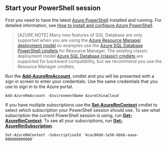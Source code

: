 
## Start your PowerShell session

First you need to have the latest [Azure PowerShell](https://msdn.microsoft.com/zh-cn/library/mt619274.aspx) installed and running. For detailed information, see [How to install and configure Azure PowerShell](/documentation/articles/powershell-install-configure/).


>[AZURE.NOTE] Many new features of SQL Database are only supported when you are using the [Azure Resource Manager deployment model](/documentation/articles/resource-group-overview/) so examples use the [Azure SQL Database PowerShell cmdlets](https://msdn.microsoft.com/zh-cn/library/azure/mt574084.aspx) for Resource Manager. The existing classic deployment model [Azure SQL Database (classic) cmdlets](https://msdn.microsoft.com/zh-cn/library/azure/dn546723.aspx) are supported for backward compatibility, but we recommend you use the Resource Manager cmdlets. 


Run the [**Add-AzureRmAccount**](https://msdn.microsoft.com/zh-cn/library/mt619267.aspx), cmdlet and you will be presented with a sign in screen to enter your credentials. Use the same credentials that you use to sign in to the Azure portal.

	Add-AzureRmAccount -EnvironmentName AzureChinaCloud

If you have multiple subscriptions use the [**Set-AzureRmContext**](https://msdn.microsoft.com/zh-cn/library/mt619263.aspx) cmdlet to select which subscription your PowerShell session should use. To see what subscription the current PowerShell session is using, run [**Get-AzureRmContext**](https://msdn.microsoft.com/zh-cn/library/mt619265.aspx). To see all your subscriptions, run [**Get-AzureRmSubscription**](https://msdn.microsoft.com/zh-cn/library/mt619284.aspx).

	Set-AzureRmContext -SubscriptionId '4cac86b0-1e56-bbbb-aaaa-000000000000'

